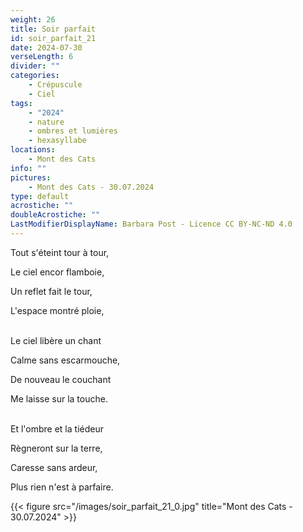 ```yaml
---
weight: 26
title: Soir parfait
id: soir_parfait_21
date: 2024-07-30
verseLength: 6
divider: ""
categories:
    - Crépuscule
    - Ciel
tags:
    - "2024"
    - nature
    - ombres et lumières
    - hexasyllabe
locations:
    - Mont des Cats
info: ""
pictures:
    - Mont des Cats - 30.07.2024
type: default
acrostiche: ""
doubleAcrostiche: ""
LastModifierDisplayName: Barbara Post - Licence CC BY-NC-ND 4.0
---
```

Tout s'éteint tour à tour,

Le ciel encor flamboie,

Un reflet fait le tour,

L'espace montré ploie,

 \
Le ciel libère un chant

Calme sans escarmouche,

De nouveau le couchant

Me laisse sur la touche.

 \
Et l'ombre et la tiédeur

Règneront sur la terre,

Caresse sans ardeur,

Plus rien n'est à parfaire.

{{< figure src="/images/soir_parfait_21_0.jpg" title="Mont des Cats - 30.07.2024" >}}